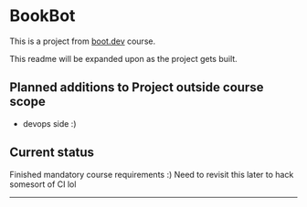 # BookBot

This is a project from [boot.dev](boot.dev) course.

This readme will be expanded upon as the project gets built.

## Planned additions to Project outside course scope

- devops side :)

## Current status

Finished mandatory course requirements :)
Need to revisit this later to hack somesort of CI lol

---

